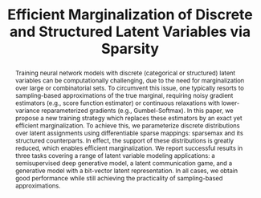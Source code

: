 ---
title: "Efficient Marginalization of Discrete and Structured Latent Variables via Sparsity"
collection: publications
permalink: /publication/202012-sparse-discrete-latent
authors: 'Gonçalo M. Correia, Vlad Niculae, Wilker Aziz and André F.T. Martins'
conference: 'In Proceedings of NeurIPS'
conference_year: '2020'
arxiv_link: 'https://arxiv.org/abs/2007.01919'
code_link: 'https://github.com/deep-spin/sparse-marginalization-lvm'
abstract: 'Training neural network models with discrete (categorical or structured) latent variables can be computationally challenging, due to the need for marginalization over large or combinatorial sets. To circumvent this issue, one typically resorts to sampling-based approximations of the true marginal, requiring noisy gradient estimators (e.g., score function estimator) or continuous relaxations with lower-variance reparameterized gradients (e.g., Gumbel-Softmax). In this paper, we propose a new training strategy which replaces these estimators by an exact yet efficient marginalization. To achieve this, we parameterize discrete distributions over latent assignments using differentiable sparse mappings: sparsemax and its structured counterparts. In effect, the support of these distributions is greatly reduced, which enables efficient marginalization. We report successful results in three tasks covering a range of latent variable modeling applications: a semisupervised deep generative model, a latent communication game, and a generative model with a bit-vector latent representation. In all cases, we obtain good performance while still achieving the practicality of sampling-based approximations.'
bibtex: "@inproceedings{correia2020EfficientMarginalizationDiscrete,
title = {Efficient {{Marginalization}} of {{Discrete}} and {{Structured Latent Variables}} via {{Sparsity}}},
booktitle = {Proceedings of {{NeurIPS}}},
author = {Correia, Gonçalo M. and Niculae, Vlad and Aziz, Wilker and Martins, André F. T.},
year = {2020},
url = {http://arxiv.org/abs/2007.01919}}"
comment: "Spotlight paper. Video: https://slideslive.com/embed/presentation/38937873"
---